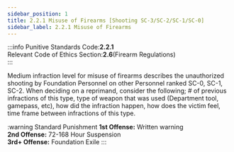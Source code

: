 ```yaml
---
sidebar_position: 1
title: 2.2.1 Misuse of Firearms [Shooting SC-3/SC-2/SC-1/SC-0]
sidebar_label: 2.2.1 Misuse of Firearms
---
```


:::info
Punitive Standards Code:<Highlight color="#E46C07">**2.2.1**</Highlight> <br />
Relevant Code of Ethics Section:<Highlight color="#18A304">**2.6**</Highlight>(Firearm Regulations) <br />
:::

Medium infraction level for misuse of firearms describes the unauthorized shooting by Foundation Personnel on other Personnel ranked SC-0, SC-1, SC-2. When deciding on a reprimand, consider the following; # of previous infractions of this type, type of weapon that was used (Department tool, gamepass, etc), how did the infraction happen, how does the victim feel, time frame between infractions of this type.

:warning Standard Punishment
**1st Offense:** Written warning <br />
**2nd Offense:** 72-168 Hour Suspension <br />
**3rd+ Offense:** Foundation Exile
:::